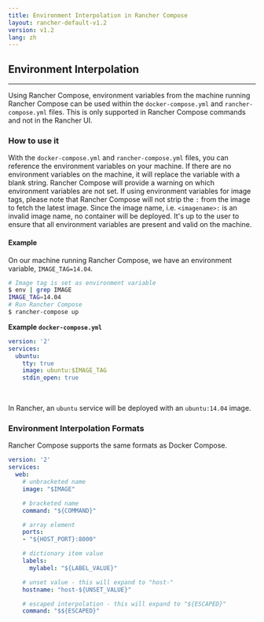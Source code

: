 ```yaml
---
title: Environment Interpolation in Rancher Compose
layout: rancher-default-v1.2
version: v1.2
lang: zh
---
```


## Environment Interpolation
---

Using Rancher Compose, environment variables from the machine running Rancher Compose can be used within the `docker-compose.yml` and `rancher-compose.yml` files. This is only supported in Rancher Compose commands and not in the Rancher UI.  

### How to use it

With the `docker-compose.yml` and `rancher-compose.yml` files, you can reference the environment variables on your machine. If there are no environment variables on the machine, it will replace the variable with a blank string. Rancher Compose will provide a warning on which environment variables are not set.  If using environment variables for image tags, please note that Rancher Compose will not strip the `:` from the image to fetch the latest image. Since the image name, i.e. `<imagename>:` is an invalid image name, no container will be deployed. It's up to the user to ensure that all environment variables are present and valid on the machine.

#### Example

On our machine running Rancher Compose, we have an environment variable, `IMAGE_TAG=14.04`.

```bash
# Image tag is set as environment variable
$ env | grep IMAGE
IMAGE_TAG=14.04
# Run Rancher Compose
$ rancher-compose up
```

**Example `docker-compose.yml`**

```yaml
version: '2'
services:
  ubuntu:
    tty: true
    image: ubuntu:$IMAGE_TAG
    stdin_open: true
```

<br>

In Rancher, an `ubuntu` service will be deployed with an `ubuntu:14.04` image.

### Environment Interpolation Formats

Rancher Compose supports the same formats as Docker Compose.

```yaml
version: '2'
services:
  web:
    # unbracketed name
    image: "$IMAGE"

    # bracketed name
    command: "${COMMAND}"

    # array element
    ports:
    - "${HOST_PORT}:8000"

    # dictionary item value
    labels:
      mylabel: "${LABEL_VALUE}"

    # unset value - this will expand to "host-"
    hostname: "host-${UNSET_VALUE}"

    # escaped interpolation - this will expand to "${ESCAPED}"
    command: "$${ESCAPED}"
```
